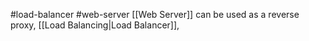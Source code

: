 #load-balancer #web-server
[[Web Server]] can be used as a reverse proxy, [[Load Balancing|Load Balancer]], 